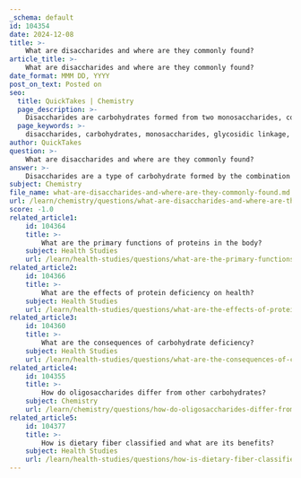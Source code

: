 ```yaml
---
_schema: default
id: 104354
date: 2024-12-08
title: >-
    What are disaccharides and where are they commonly found?
article_title: >-
    What are disaccharides and where are they commonly found?
date_format: MMM DD, YYYY
post_on_text: Posted on
seo:
  title: QuickTakes | Chemistry
  page_description: >-
    Disaccharides are carbohydrates formed from two monosaccharides, commonly found in foods like table sugar, milk, and malted products. They play a vital role in metabolism and energy supply.
  page_keywords: >-
    disaccharides, carbohydrates, monosaccharides, glycosidic linkage, sucrose, lactose, maltose, sugar, milk, dairy products, glucose, fructose, galactose, energy supply, metabolic processes, everyday foods
author: QuickTakes
question: >-
    What are disaccharides and where are they commonly found?
answer: >-
    Disaccharides are a type of carbohydrate formed by the combination of two monosaccharides through a glycosidic linkage. This process occurs via a dehydration reaction, where a hydroxyl group from one monosaccharide reacts with a hydrogen atom from another, resulting in the formation of a glycosidic bond and the release of a water molecule. Disaccharides can be broken down into their constituent monosaccharides through hydrolysis, which involves the addition of a water molecule.\n\nThe three most common disaccharides are:\n\n1. **Sucrose**: Commonly known as table sugar, sucrose is composed of glucose and fructose. It is widely found in many plants, particularly in sugar cane and sugar beets.\n\n2. **Lactose**: This disaccharide is made up of glucose and galactose and is primarily found in milk and dairy products.\n\n3. **Maltose**: Known as malt sugar, maltose consists of two glucose molecules and is found in malted foods and beverages, as well as in some cereals.\n\nDisaccharides are prevalent in various foods, contributing to energy supply and metabolic processes essential for living organisms. They are commonly found in everyday foods such as table sugar, milk, fruits, and malted products. Understanding the sources and functions of disaccharides can provide valuable insights into dietary choices and health outcomes.
subject: Chemistry
file_name: what-are-disaccharides-and-where-are-they-commonly-found.md
url: /learn/chemistry/questions/what-are-disaccharides-and-where-are-they-commonly-found
score: -1.0
related_article1:
    id: 104364
    title: >-
        What are the primary functions of proteins in the body?
    subject: Health Studies
    url: /learn/health-studies/questions/what-are-the-primary-functions-of-proteins-in-the-body
related_article2:
    id: 104366
    title: >-
        What are the effects of protein deficiency on health?
    subject: Health Studies
    url: /learn/health-studies/questions/what-are-the-effects-of-protein-deficiency-on-health
related_article3:
    id: 104360
    title: >-
        What are the consequences of carbohydrate deficiency?
    subject: Health Studies
    url: /learn/health-studies/questions/what-are-the-consequences-of-carbohydrate-deficiency
related_article4:
    id: 104355
    title: >-
        How do oligosaccharides differ from other carbohydrates?
    subject: Chemistry
    url: /learn/chemistry/questions/how-do-oligosaccharides-differ-from-other-carbohydrates
related_article5:
    id: 104377
    title: >-
        How is dietary fiber classified and what are its benefits?
    subject: Health Studies
    url: /learn/health-studies/questions/how-is-dietary-fiber-classified-and-what-are-its-benefits
---
```


&nbsp;